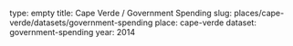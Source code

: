 type: empty
title: Cape Verde / Government Spending
slug: places/cape-verde/datasets/government-spending
place: cape-verde
dataset: government-spending
year: 2014
